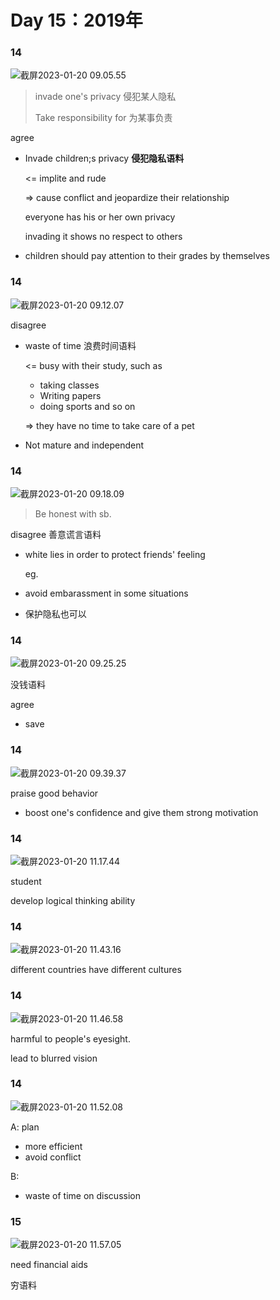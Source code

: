 # Day 15：2019年



### 14

![截屏2023-01-20 09.05.55](https://xingqiu-tuchuang-1256524210.cos.ap-shanghai.myqcloud.com/3978/%E6%88%AA%E5%B1%8F2023-01-20%2009.05.55.png)

> invade one's privacy 侵犯某人隐私
>
> Take responsibility for 为某事负责

agree 

- Invade children;s privacy **侵犯隐私语料**

  <= implite and rude

  => cause conflict and jeopardize their relationship

  everyone has his or her own privacy

  invading it shows no respect to others

- children should pay attention to their grades by themselves



### 14

![截屏2023-01-20 09.12.07](https://xingqiu-tuchuang-1256524210.cos.ap-shanghai.myqcloud.com/3978/%E6%88%AA%E5%B1%8F2023-01-20%2009.12.07.png)

disagree

- waste of time 浪费时间语料

  <= busy with their study, such as

  - taking classes
  - Writing papers
  - doing sports and so on

  => they have no time to take care of a pet

- Not mature and independent



### 14

![截屏2023-01-20 09.18.09](https://xingqiu-tuchuang-1256524210.cos.ap-shanghai.myqcloud.com/3978/%E6%88%AA%E5%B1%8F2023-01-20%2009.18.09.png)

> Be honest with sb.

disagree 善意谎言语料

- white lies in order to protect friends' feeling

  eg. 

- avoid embarassment in some situations

- 保护隐私也可以



### 14

![截屏2023-01-20 09.25.25](https://xingqiu-tuchuang-1256524210.cos.ap-shanghai.myqcloud.com/3978/%E6%88%AA%E5%B1%8F2023-01-20%2009.25.25.png)



没钱语料

agree

- save 



### 14

![截屏2023-01-20 09.39.37](https://xingqiu-tuchuang-1256524210.cos.ap-shanghai.myqcloud.com/3978/%E6%88%AA%E5%B1%8F2023-01-20%2009.39.37.png)



praise good behavior

- boost one's confidence and give them strong motivation





### 14

![截屏2023-01-20 11.17.44](https://xingqiu-tuchuang-1256524210.cos.ap-shanghai.myqcloud.com/3978/%E6%88%AA%E5%B1%8F2023-01-20%2011.17.44.png)



student

develop logical thinking ability





### 14

![截屏2023-01-20 11.43.16](https://xingqiu-tuchuang-1256524210.cos.ap-shanghai.myqcloud.com/3978/%E6%88%AA%E5%B1%8F2023-01-20%2011.43.16.png)



different countries have different cultures





### 14

![截屏2023-01-20 11.46.58](https://xingqiu-tuchuang-1256524210.cos.ap-shanghai.myqcloud.com/3978/%E6%88%AA%E5%B1%8F2023-01-20%2011.46.58.png)



harmful to people's eyesight.

lead to blurred vision



### 14

![截屏2023-01-20 11.52.08](https://xingqiu-tuchuang-1256524210.cos.ap-shanghai.myqcloud.com/3978/%E6%88%AA%E5%B1%8F2023-01-20%2011.52.08.png)

A: plan

- more efficient
- avoid conflict

B: 

- waste of time on discussion



### 15

![截屏2023-01-20 11.57.05](https://xingqiu-tuchuang-1256524210.cos.ap-shanghai.myqcloud.com/3978/%E6%88%AA%E5%B1%8F2023-01-20%2011.57.05.png)



need financial aids

穷语料